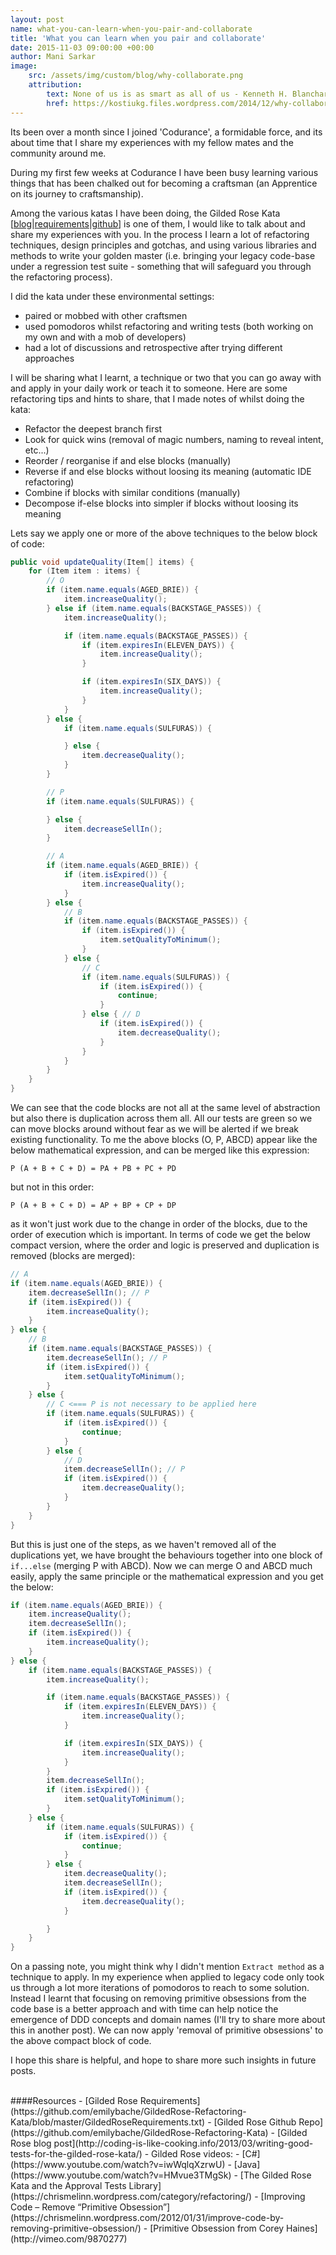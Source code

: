 ```yaml
---
layout: post
name: what-you-can-learn-when-you-pair-and-collaborate
title: 'What you can learn when you pair and collaborate'
date: 2015-11-03 09:00:00 +00:00
author: Mani Sarkar
image:
    src: /assets/img/custom/blog/why-collaborate.png
    attribution:
        text: None of us is as smart as all of us - Kenneth H. Blanchard
        href: https://kostiukg.files.wordpress.com/2014/12/why-collaborate.png
---
```


Its been over a month since I joined 'Codurance', a formidable force, and its about time that I share my experiences with my fellow mates and the community around me.

During my first few weeks at Codurance I have been busy learning various things that has been chalked out for becoming a craftsman (an Apprentice on its journey to craftsmanship).

Among the various katas I have been doing, the Gilded Rose Kata [[blog](http://coding-is-like-cooking.info/2013/03/writing-good-tests-for-the-gilded-rose-kata/)|[requirements](https://github.com/emilybache/GildedRose-Refactoring-Kata/tree/master/GildedRoseRequirements.txt)|[github](https://github.com/emilybache/GildedRose-Refactoring-Kata)] is one of them, I would like to talk about and share my experiences with you. In the process I learn a lot of refactoring techniques, design principles and gotchas, and using various libraries and methods to write your golden master (i.e. bringing your legacy code-base under a regression test suite - something that will safeguard you through the refactoring process).

I did the kata under these environmental settings:
- paired or mobbed with other craftsmen
- used pomodoros whilst refactoring and writing tests (both working on my own and with a mob of developers)
- had a lot of discussions and retrospective after trying different approaches

I will be sharing what I learnt, a technique or two that you can go away with and apply in your daily work or teach it to someone. Here are some refactoring tips and hints to share, that I made notes of whilst doing the kata:

- Refactor the deepest branch first
- Look for quick wins (removal of magic numbers, naming to reveal intent, etc...)
- Reorder / reorganise if and else blocks (manually)
- Reverse if and else blocks without loosing its meaning (automatic IDE refactoring)
- Combine if blocks with similar conditions (manually)
- Decompose if-else blocks into simpler if blocks without loosing its meaning

Lets say we apply one or more of the above techniques to the below block of code:

```java
public void updateQuality(Item[] items) {
    for (Item item : items) {
    	// O
        if (item.name.equals(AGED_BRIE)) {
            item.increaseQuality();
        } else if (item.name.equals(BACKSTAGE_PASSES)) {
            item.increaseQuality();

            if (item.name.equals(BACKSTAGE_PASSES)) {
                if (item.expiresIn(ELEVEN_DAYS)) {
                    item.increaseQuality();
                }

                if (item.expiresIn(SIX_DAYS)) {
                    item.increaseQuality();
                }
            }
        } else {
            if (item.name.equals(SULFURAS)) {

            } else {
                item.decreaseQuality();
            }
        }

        // P
        if (item.name.equals(SULFURAS)) {

        } else {
            item.decreaseSellIn();
        }

		// A
        if (item.name.equals(AGED_BRIE)) {
            if (item.isExpired()) {
                item.increaseQuality();
            }
        } else {
        	// B
            if (item.name.equals(BACKSTAGE_PASSES)) {
                if (item.isExpired()) {
                    item.setQualityToMinimum();
                }
            } else {
            	// C
                if (item.name.equals(SULFURAS)) {
                    if (item.isExpired()) {
                        continue;
                    }
                } else { // D
                    if (item.isExpired()) {
                        item.decreaseQuality();
                    }
                }
            }
        }
    }
}
```

We can see that the code blocks are not all at the same level of abstraction but also there is duplication across them all. All our tests are green so we can move blocks around without fear as we will be alerted if we break existing functionality. To me the above blocks (O, P, ABCD) appear like the below mathematical expression, and can be merged like this expression:

```P (A + B + C + D) = PA + PB + PC + PD```

but not in this order:

```P (A + B + C + D) = AP + BP + CP + DP``` 

as it won't just work due to the change in order of the blocks, due to the order of execution which is important. In terms of code we get the below compact version, where the order and logic is preserved and duplication is removed (blocks are merged):

```java
// A
if (item.name.equals(AGED_BRIE)) {
    item.decreaseSellIn(); // P
    if (item.isExpired()) {
        item.increaseQuality();
    }
} else { 
    // B
    if (item.name.equals(BACKSTAGE_PASSES)) {
        item.decreaseSellIn(); // P
        if (item.isExpired()) {
            item.setQualityToMinimum();
        }
    } else {
        // C <=== P is not necessary to be applied here
        if (item.name.equals(SULFURAS)) {
            if (item.isExpired()) {
                continue;
            }
        } else {
            // D
            item.decreaseSellIn(); // P
            if (item.isExpired()) {
                item.decreaseQuality();
            }
        }
    }
}
```

But this is just one of the steps, as we haven't removed all of the duplications yet, we have brought the behaviours together into one block of ```if...else``` (merging P with ABCD). Now we can merge O and ABCD much easily, apply the same principle or the mathematical expression and you get the below:


```java
if (item.name.equals(AGED_BRIE)) {
    item.increaseQuality(); 
    item.decreaseSellIn(); 
    if (item.isExpired()) {
        item.increaseQuality();
    }
} else { 
    if (item.name.equals(BACKSTAGE_PASSES)) {
    	item.increaseQuality();

        if (item.name.equals(BACKSTAGE_PASSES)) {
            if (item.expiresIn(ELEVEN_DAYS)) {
                item.increaseQuality();
            }

            if (item.expiresIn(SIX_DAYS)) {
                item.increaseQuality();
            }
        }
    	item.decreaseSellIn();
        if (item.isExpired()) {
            item.setQualityToMinimum();
        }
    } else {
        if (item.name.equals(SULFURAS)) {
            if (item.isExpired()) {
                continue;
            }
        } else {
            item.decreaseQuality();
            item.decreaseSellIn();
            if (item.isExpired()) {
                item.decreaseQuality();
            }

        }
    }
}
```

On a passing note, you might think why I didn't mention ```Extract method``` as a technique to apply. In my experience when applied to legacy code only took us through a lot more iterations of pomodoros to reach to some solution. Instead I learnt that focusing on removing primitive obsessions from the code base is a better approach and with time can help notice the emergence of DDD concepts and domain names (I'll try to share more about this in another post). We can now apply 'removal of primitive obsessions' to the above compact block of code.

I hope this share is helpful, and hope to share more such insights in future posts.

<br/>
####Resources
- [Gilded Rose Requirements](https://github.com/emilybache/GildedRose-Refactoring-Kata/blob/master/GildedRoseRequirements.txt)
- [Gilded Rose Github Repo](https://github.com/emilybache/GildedRose-Refactoring-Kata)
- [Gilded Rose blog post](http://coding-is-like-cooking.info/2013/03/writing-good-tests-for-the-gilded-rose-kata/)
- Gilded Rose videos: 
   - [C#](https://www.youtube.com/watch?v=iwWqlqXzrwU)
   - [Java](https://www.youtube.com/watch?v=HMvue3TMgSk)
- [The Gilded Rose Kata and the Approval Tests Library](https://chrismelinn.wordpress.com/category/refactoring/)
- [Improving Code – Remove “Primitive Obsession”](https://chrismelinn.wordpress.com/2012/01/31/improve-code-by-removing-primitive-obsession/)
- [Primitive Obsession from Corey Haines](http://vimeo.com/9870277)
